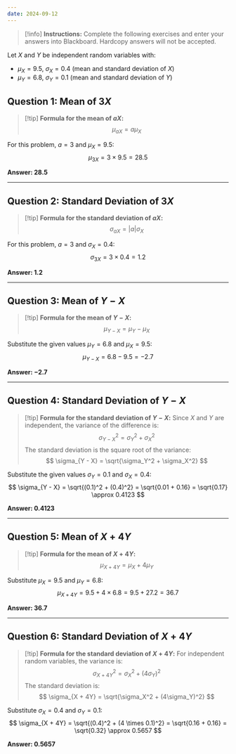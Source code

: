 ```yaml
---
date: 2024-09-12
---
```


> [!info] **Instructions:**
> Complete the following exercises and enter your answers into Blackboard. Hardcopy answers will not be accepted.

Let $X$ and $Y$ be independent random variables with:
- $\mu_X = 9.5$, $\sigma_X = 0.4$ (mean and standard deviation of $X$)
- $\mu_Y = 6.8$, $\sigma_Y = 0.1$ (mean and standard deviation of $Y$)

## Question 1: Mean of $3X$

> [!tip] **Formula for the mean of $aX$:**
> $$ \mu_{aX} = a \mu_X $$

For this problem, $a = 3$ and $\mu_X = 9.5$:
$$ \mu_{3X} = 3 \times 9.5 = 28.5 $$

**Answer: $28.5$**

---

## Question 2: Standard Deviation of $3X$

> [!tip] **Formula for the standard deviation of $aX$:**
> $$ \sigma_{aX} = |a| \sigma_X $$

For this problem, $a = 3$ and $\sigma_X = 0.4$:
$$ \sigma_{3X} = 3 \times 0.4 = 1.2 $$

**Answer: $1.2$**

---

## Question 3: Mean of $Y - X$

> [!tip] **Formula for the mean of $Y - X$:**
> $$ \mu_{Y - X} = \mu_Y - \mu_X $$

Substitute the given values $\mu_Y = 6.8$ and $\mu_X = 9.5$:
$$ \mu_{Y - X} = 6.8 - 9.5 = -2.7 $$

**Answer: $-2.7$**

---

## Question 4: Standard Deviation of $Y - X$

> [!tip] **Formula for the standard deviation of $Y - X$:**
> Since $X$ and $Y$ are independent, the variance of the difference is:
> $$ \sigma_{Y - X}^2 = \sigma_Y^2 + \sigma_X^2 $$
> The standard deviation is the square root of the variance:
> $$ \sigma_{Y - X} = \sqrt{\sigma_Y^2 + \sigma_X^2} $$

Substitute the given values $\sigma_Y = 0.1$ and $\sigma_X = 0.4$:
$$ \sigma_{Y - X} = \sqrt{(0.1)^2 + (0.4)^2} = \sqrt{0.01 + 0.16} = \sqrt{0.17} \approx 0.4123 $$

**Answer: $0.4123$**

---

## Question 5: Mean of $X + 4Y$

> [!tip] **Formula for the mean of $X + 4Y$:**
> $$ \mu_{X + 4Y} = \mu_X + 4\mu_Y $$

Substitute $\mu_X = 9.5$ and $\mu_Y = 6.8$:
$$ \mu_{X + 4Y} = 9.5 + 4 \times 6.8 = 9.5 + 27.2 = 36.7 $$

**Answer: $36.7$**

---

## Question 6: Standard Deviation of $X + 4Y$

> [!tip] **Formula for the standard deviation of $X + 4Y$:**
> For independent random variables, the variance is:
> $$ \sigma_{X + 4Y}^2 = \sigma_X^2 + (4\sigma_Y)^2 $$
> The standard deviation is:
> $$ \sigma_{X + 4Y} = \sqrt{\sigma_X^2 + (4\sigma_Y)^2} $$

Substitute $\sigma_X = 0.4$ and $\sigma_Y = 0.1$:
$$ \sigma_{X + 4Y} = \sqrt{(0.4)^2 + (4 \times 0.1)^2} = \sqrt{0.16 + 0.16} = \sqrt{0.32} \approx 0.5657 $$

**Answer: $0.5657$**
